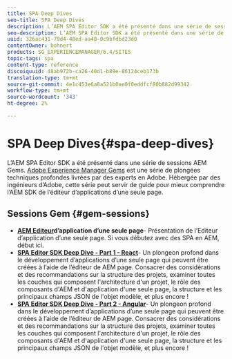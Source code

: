 ```yaml
---
title: SPA Deep Dives
seo-title: SPA Deep Dives
description: L’AEM SPA Editor SDK a été présenté dans une série de sessions AEM Gems. Hébergée par des ingénieurs d’Adobe, cette série peut servir de guide pour mieux comprendre l’AEM SDK de l’éditeur d’applications d’une seule page, hébergée par des ingénieurs d’Adobe.
seo-description: L’AEM SPA Editor SDK a été présenté dans une série de sessions AEM Gems. Hébergée par des ingénieurs d’Adobe, cette série peut servir de guide pour mieux comprendre l’AEM SDK de l’éditeur d’applications d’une seule page, hébergée par des ingénieurs d’Adobe.
uuid: 326ac431-79d4-48ed-aa48-0c9bfdbd23d0
contentOwner: bohnert
products: SG_EXPERIENCEMANAGER/6.4/SITES
topic-tags: spa
content-type: reference
discoiquuid: 48ab972b-ca26-40d1-b89e-86124ceb173b
translation-type: tm+mt
source-git-commit: 4e1c453e6a8a521b0ae0f0eddfcf80b882d99342
workflow-type: tm+mt
source-wordcount: '343'
ht-degree: 2%

---
```



# SPA Deep Dives{#spa-deep-dives}

L’AEM SPA Editor SDK a été présenté dans une série de sessions AEM Gems. [Adobe Experience Manager Gems](https://helpx.adobe.com/fr/experience-manager/kt/eseminars/gems/aem-index.html) est une série de plongées techniques profondes livrées par des experts en Adobe. Hébergée par des ingénieurs d’Adobe, cette série peut servir de guide pour mieux comprendre l’AEM SDK de l’éditeur d’applications d’une seule page.

## Sessions Gem {#gem-sessions}

* **[AEM Editeur](https://helpx.adobe.com/experience-manager/kt/eseminars/gems/aem-spa-editor.html)d’application d’une seule page[](https://helpx.adobe.com/experience-manager/kt/eseminars/gems/aem-spa-editor.html)**- Présentation de l’Editeur d’application d’une seule page. Si vous débutez avec des SPA en AEM, début ici.
* **[SPA Editor SDK Deep Dive - Part 1 - React](https://helpx.adobe.com/experience-manager/kt/eseminars/gems/SPA-Editor-SDK-Deep-Dive-React.html)**- Un plongeon profond dans le développement d’applications d’une seule page qui peuvent être créées à l’aide de l’éditeur de AEM page. Consacrer des considérations et des recommandations sur la structure des projets, examiner toutes les couches qui composent l&#39;architecture d&#39;un projet, le rôle des composants d&#39;AEM et d&#39;application d&#39;une seule page, la structure et les principaux champs JSON de l&#39;objet modèle, et plus encore !
* **[SPA Editor SDK Deep Dive - Part 2 - Angular](https://helpx.adobe.com/experience-manager/kt/eseminars/gems/SPA-Editor-SDK-Deep-Dive-Angular.html)**- Un plongeon profond dans le développement d’applications d’une seule page qui peuvent être créées à l’aide de l’éditeur de AEM page. Consacrer des considérations et des recommandations sur la structure des projets, examiner toutes les couches qui composent l&#39;architecture d&#39;un projet, le rôle des composants d&#39;AEM et d&#39;application d&#39;une seule page, la structure et les principaux champs JSON de l&#39;objet modèle, et plus encore !

